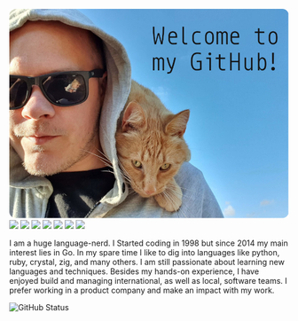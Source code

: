 [![Header](/.imgs/h.png "Header")](https://davidsatimewallin.com/)
[![](https://img.shields.io/badge/V--lang-★★☆☆☆-536B8A?style=for-the-badge)](https://vlang.io)
[![](https://img.shields.io/badge/Go--lang-★★★★☆-00ACD7?style=for-the-badge)](https://golang.org)
[![](https://img.shields.io/badge/PHP-★★★★☆-8892BF?style=for-the-badge)](https://php.net)
[![](https://img.shields.io/badge/GNU/Linux-★★★☆☆-F9BD00?style=for-the-badge)](https://www.linuxfoundation.org/)
[![](https://img.shields.io/badge/Python-★★☆☆☆-FFDA4B?style=for-the-badge)](https://www.python.org)
[![](https://img.shields.io/badge/Ruby-★★☆☆☆-CC342D?style=for-the-badge)](https://ruby-lang.org)
[![](https://img.shields.io/badge/Crystal-★☆☆☆☆-646464?style=for-the-badge)](https://crystal-lang.org)

<p>
    I am a huge language-nerd. I Started coding in 1998 but since 2014 my main interest lies in Go. In my spare time I like to dig into languages like python, ruby, crystal, zig, and many others. I am still passionate about learning new languages and techniques.  Besides my hands-on experience, I have enjoyed build and managing international, as well as local, software teams. I prefer working in a product company and make an impact with my work.
</p>

![GitHub Status](https://github-readme-stats.vercel.app/api?username=dvwallin&show_icons=true&theme=buefy)
